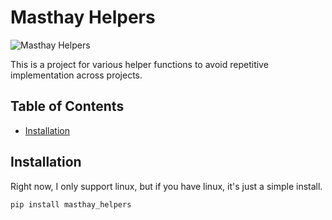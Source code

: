 # Masthay Helpers

![Masthay Helpers](https://github.com/tmasthay/masthay_helpers/worker_bees_logo.jpg)

This is a project for various helper functions to avoid repetitive 
implementation across projects.

## Table of Contents
- [Installation](#installation)

## Installation
Right now, I only support linux, but if you have linux, it's just a simple
install.
```bash
pip install masthay_helpers
